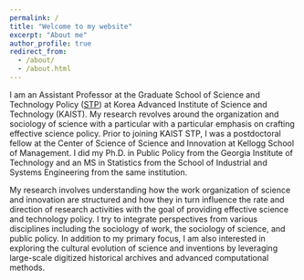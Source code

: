 ```yaml
---
permalink: /
title: "Welcome to my website"
excerpt: "About me"
author_profile: true
redirect_from: 
  - /about/
  - /about.html
---
```


I am an Assistant Professor at the Graduate School of Science and Technology Policy ([STP](https://stp.kaist.ac.kr/faculty/view/id/90)) at Korea Advanced Institute of Science and Technology (KAIST). My research revolves around the organization and sociology of science with a particular with a particular emphasis on crafting effective science policy. Prior to joining KAIST STP, I was a postdoctoral fellow at the Center of Science of Science and Innovation at Kellogg School of Management. I did my Ph.D. in Public Policy from the Georgia Institute of Technology and an MS in Statistics from the School of Industrial and Systems Engineering from the same institution. 

My research involves understanding how the work organization of science and innovation are structured and how they in turn influence the rate and direction of research activities with the goal of providing effective science and technology policy. I try to integrate perspectives from various disciplines including the sociology of work, the sociology of science, and public policy. In addition to my primary focus, I am also interested in exploring the cultural evolution of science and inventions by leveraging large-scale digitized historical archives and advanced computational methods.

